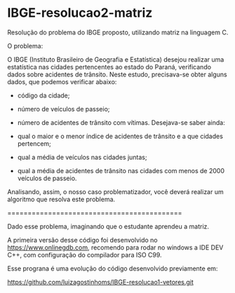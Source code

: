 # IBGE-resolucao2-matriz
Resolução do problema do IBGE proposto, utilizando matriz na linguagem C.

O problema:

O IBGE (Instituto Brasileiro de Geografia e Estatística) desejou realizar uma estatística nas cidades pertencentes ao estado do Paraná, verificando dados sobre acidentes de trânsito. Neste estudo, precisava-se obter alguns dados, que podemos verificar abaixo:

- código da cidade;
- número de veículos de passeio;
- número de acidentes de trânsito com vítimas.
Desejava-se saber ainda:

- qual o maior e o menor índice de acidentes de trânsito e a que cidades pertencem;
- qual a média de veículos nas cidades juntas;
- qual a média de acidentes de trânsito nas cidades com menos de 2000 veículos de passeio.

Analisando, assim, o nosso caso problematizador, você deverá realizar um algoritmo que resolva este problema.

===========================================

Dado esse problema, imaginando que o estudante aprendeu a matriz. 

A primeira versão desse código foi desenvolvido no https://www.onlinegdb.com, 
  recomendo para rodar no windows a IDE DEV C++, com configuração do compilador para ISO C99.
  

Esse prograna é uma evolução do código desenvolvido previamente em:

https://github.com/luizagostinhoms/IBGE-resolucao1-vetores.git
